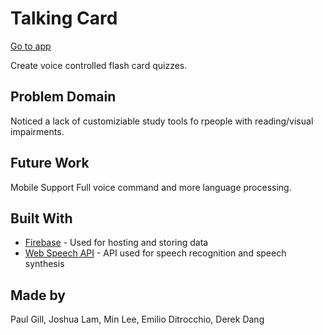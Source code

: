 # Talking Card

[Go to app](https://co-op-hackathon.firebaseapp.com/)

Create voice controlled flash card quizzes.

## Problem Domain
Noticed a lack of customiziable study tools fo rpeople with reading/visual impairments.

## Future Work
Mobile Support
Full voice command and more language processing.

## Built With

* [Firebase](https://firebase.google.com/) - Used for hosting and storing data
* [Web Speech API](https://developer.mozilla.org/en-US/docs/Web/API/Web_Speech_API) - API used for speech recognition and speech synthesis

## Made by
Paul Gill, Joshua Lam, Min Lee, Emilio Ditrocchio, Derek Dang
